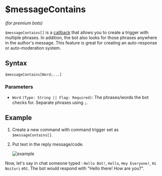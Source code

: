 # $messageContains
*(for premium bots)*

`$messageContains[]` is a [callback](../callbacks/introduction.md) that allows you to create a trigger with multiple phrases. In addition, the bot also looks for those phrases anywhere in the author's message. This feature is great for creating an auto-response or auto-moderation system. 

## Syntax
```
$messageContains[Word;...]
```

### Parameters
- `Word` `(Type: String || Flag: Required)`: The phrases/words the bot checks for. Separate phrases using `;`.

## Example
1. Create a new command with command trigger set as `$messageContains[]`.
2. Put text in the reply message/code.

    ![example](https://user-images.githubusercontent.com/69215413/114110028-8d714000-98a4-11eb-9e75-6d6ea5882756.png)

Now, let's say in chat someone typed : `Hello Bot!`, `Hello`, `Hey Everyone!`, `Hi Noituri` etc. The bot would respond with "Hello there! How are you?".

